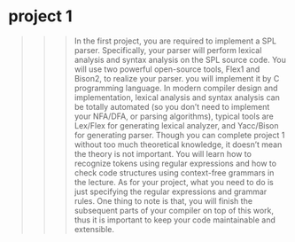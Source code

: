 # project 1
>>> In the first project, you are required to implement a SPL parser. Specifically, your parser will perform lexical analysis and syntax analysis on the SPL source code. You will use two powerful open-source tools, Flex1 and Bison2, to realize your parser. you will implement it by C programming language. In modern compiler design and implementation, lexical analysis and syntax analysis can be totally automated (so you don’t need to implement your NFA/DFA, or parsing algorithms), typical tools are Lex/Flex for generating lexical analyzer, and Yacc/Bison for generating parser. Though you can complete project 1 without too much theoretical knowledge, it doesn’t mean the theory is not important. You will learn how to recognize tokens using regular expressions and how to check code structures using context-free grammars in the lecture. As for your project, what you need to do is just specifying the regular expressions and grammar rules.
>>> One thing to note is that, you will finish the subsequent parts of your compiler on top of this work, thus it is important to keep your code maintainable and extensible.